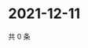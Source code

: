 # 2021-12-11

共 0 条

<!-- BEGIN WEIBO -->
<!-- 最后更新时间 Sat Dec 11 2021 21:19:21 GMT+0800 (China Standard Time) -->

<!-- END WEIBO -->

